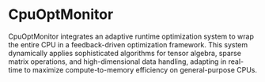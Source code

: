 # CpuOptMonitor

CpuOptMonitor integrates an adaptive runtime optimization system to wrap the entire CPU in a feedback-driven optimization framework. This system dynamically applies sophisticated algorithms for tensor algebra, sparse matrix operations, and high-dimensional data handling, adapting in real-time to maximize compute-to-memory efficiency on general-purpose CPUs.
